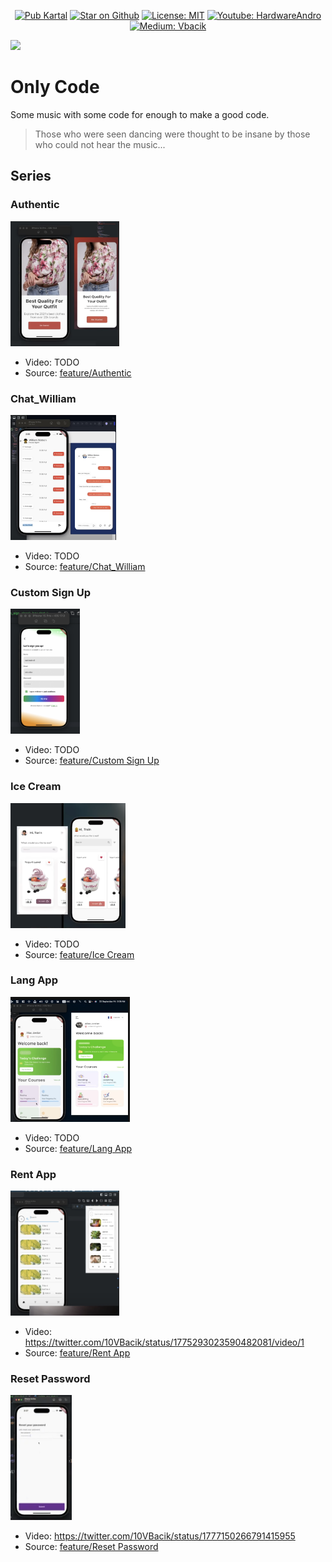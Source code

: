 <p align="center">
<a href="https://pub.dev/packages/kartal"><img src="https://img.shields.io/pub/v/kartal.svg" alt="Pub Kartal"></a>
<a href="https://github.com/vb10/vexana"><img src="https://img.shields.io/github/stars/vb10/vexana.svg?style=flat&logo=github&colorB=deeppink&label=stars" alt="Star on Github"></a> 
<a href="https://opensource.org/licenses/MIT"><img src="https://img.shields.io/badge/license-MIT-purple.svg" alt="License: MIT"></a>   
<a href="https://www.youtube.com/hardwareandro"><img src="https://img.shields.io/youtube/channel/subscribers/UCdUaAKTLJrPZFStzEJnpQAg" alt="Youtube: HardwareAndro"></a>
<a href="https://medium.com/@vbacik-10"> <img src="https://img.shields.io/badge/Medium-12100E?style=for-the-badge&logo=medium&logoColor=white" alt="Medium: Vbacik">  </a> 
 

[![](https://dcbadge.vercel.app/api/server/Bzn8WtuZD2?style=flat)](https://discord.gg/Bzn8WtuZD2) 

# Only Code
Some music with some code for enough to make a good code.

>Those who were seen dancing were thought to be insane by those who could not hear the music...

## Series

### Authentic
<a href="https://github.com/VB10/only_code/blob/main/github/ss_auth.png"> <img src="https://github.com/VB10/only_code/blob/main/github/ss_auth.png?raw=true" height="200"/></a>
- Video: TODO
- Source: [feature/Authentic](./lib/feature/authentic/)

### Chat_William
<a href="https://github.com/VB10/only_code/blob/main/github/ss_chat.png"> <img src="https://github.com/VB10/only_code/blob/main/github/ss_chat.png?raw=true" height="200"/></a>
- Video: TODO
- Source: [feature/Chat_William](./lib/feature/chat_william/)

### Custom Sign Up
<a href="https://github.com/VB10/only_code/blob/main/github/ss_custom_sign_up.png"> <img src="https://github.com/VB10/only_code/blob/main/github/ss_custom_sign_up.png?raw=true" height="200"/></a>
- Video: TODO
- Source: [feature/Custom Sign Up](./lib/feature/custom_sign_up/)

### Ice Cream
<a href="https://github.com/VB10/only_code/blob/main/github/ss_ice_cream.png"> <img src="https://github.com/VB10/only_code/blob/main/github/ss_ice_cream.png?raw=true" height="200"/></a>
- Video: TODO
- Source: [feature/Ice Cream](./lib/feature/ice_cream/)

### Lang App
<a href="https://github.com/VB10/only_code/blob/main/github/ss_lang.png"> <img src="https://github.com/VB10/only_code/blob/main/github/ss_lang.png?raw=true" height="200"/></a>
- Video: TODO
- Source: [feature/Lang App](./lib/feature/lang_app/)

### Rent App
<a href="https://github.com/VB10/only_code/blob/main/github/ss_rent.png"> <img src="https://github.com/VB10/only_code/blob/main/github/ss_rent.png?raw=true" height="200"/></a>
- Video: https://twitter.com/10VBacik/status/1775293023590482081/video/1
- Source: [feature/Rent App](./lib/feature/rent/)

### Reset Password
<a href="https://github.com/VB10/only_code/blob/main/github/ss_reset_password.png"> <img src="https://github.com/VB10/only_code/blob/main/github/ss_reset_password.png?raw=true" height="200"/></a>
- Video: https://twitter.com/10VBacik/status/1777150266791415955
- Source: [feature/Reset Password](./lib/feature/reset_password/)


